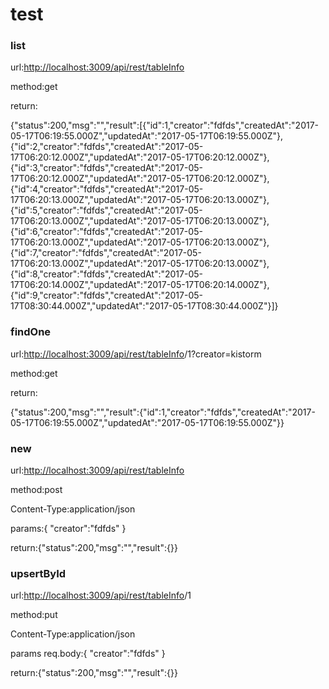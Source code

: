# test

### list

url:[http://localhost:3009/api/rest/tableInfo](http://localhost:3009/api/rest/tableInfo)

method:get

return:

{"status":200,"msg":"","result":\[{"id":1,"creator":"fdfds","createdAt":"2017-05-17T06:19:55.000Z","updatedAt":"2017-05-17T06:19:55.000Z"},{"id":2,"creator":"fdfds","createdAt":"2017-05-17T06:20:12.000Z","updatedAt":"2017-05-17T06:20:12.000Z"},{"id":3,"creator":"fdfds","createdAt":"2017-05-17T06:20:12.000Z","updatedAt":"2017-05-17T06:20:12.000Z"},{"id":4,"creator":"fdfds","createdAt":"2017-05-17T06:20:13.000Z","updatedAt":"2017-05-17T06:20:13.000Z"},{"id":5,"creator":"fdfds","createdAt":"2017-05-17T06:20:13.000Z","updatedAt":"2017-05-17T06:20:13.000Z"},{"id":6,"creator":"fdfds","createdAt":"2017-05-17T06:20:13.000Z","updatedAt":"2017-05-17T06:20:13.000Z"},{"id":7,"creator":"fdfds","createdAt":"2017-05-17T06:20:13.000Z","updatedAt":"2017-05-17T06:20:13.000Z"},{"id":8,"creator":"fdfds","createdAt":"2017-05-17T06:20:14.000Z","updatedAt":"2017-05-17T06:20:14.000Z"},{"id":9,"creator":"fdfds","createdAt":"2017-05-17T08:30:44.000Z","updatedAt":"2017-05-17T08:30:44.000Z"}\]}

### findOne

url:[http://localhost:3009/api/rest/tableInfo](http://localhost:3009/api/rest/tableInfo)/1?creator=kistorm

method:get

return:

{"status":200,"msg":"","result":{"id":1,"creator":"fdfds","createdAt":"2017-05-17T06:19:55.000Z","updatedAt":"2017-05-17T06:19:55.000Z"}}

### new

url:[http://localhost:3009/api/rest/tableInfo](http://localhost:3009/api/rest/tableInfo)

method:post

Content-Type:application/json

params:{ "creator":"fdfds" }

return:{"status":200,"msg":"","result":{}}

### upsertById

url:[http://localhost:3009/api/rest/tableInfo](http://localhost:3009/api/rest/tableInfo)/1

method:put

Content-Type:application/json

params req.body:{ "creator":"fdfds" }

return:{"status":200,"msg":"","result":{}}


